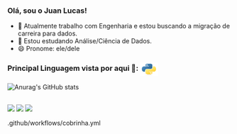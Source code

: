 ### Olá, sou o Juan Lucas! 

- 🔭 Atualmente trabalho com Engenharia e estou buscando a migração de carreira para dados.
- 🌱 Estou estudando Análise/Ciência de Dados.
- 😄 Pronome: ele/dele
 ### Principal Linguagem vista por aqui 🐍: <img align="center" alt="Rafa-Python" height="30" width="40" src="https://raw.githubusercontent.com/devicons/devicon/master/icons/python/python-original.svg">
</div>
  
![Anurag's GitHub stats](https://github-readme-stats.vercel.app/api?username=juanlucas7&theme=algolia&show_icons=true)
<div style="display: inline_block"><br> 

<div> 
  <a href="https://instagram.com/juanlucas16" target="_blank"><img src="https://img.shields.io/badge/-Instagram-%23E4405F?style=for-the-badge&logo=instagram&logoColor=white" target="_blank"></a>
  <a href = "mailto:juan.silva@culturarocks.com.br"><img src="https://img.shields.io/badge/-Gmail-%23333?style=for-the-badge&logo=gmail&logoColor=white" target="_blank"></a>
  <a href="https://www.linkedin.com/in/juan-lucas-da-silva" target="_blank"><img src="https://img.shields.io/badge/-LinkedIn-%230077B5?style=for-the-badge&logo=linkedin&logoColor=white" target="_blank"></a> 
  
</div>

.github/workflows/cobrinha.yml

  
